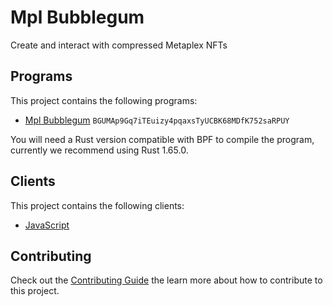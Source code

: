 # Mpl Bubblegum

Create and interact with compressed Metaplex NFTs

## Programs

This project contains the following programs:

- [Mpl Bubblegum](./programs/mpl-bubblegum/README.md) `BGUMAp9Gq7iTEuizy4pqaxsTyUCBK68MDfK752saRPUY`

You will need a Rust version compatible with BPF to compile the program, currently we recommend using Rust 1.65.0.

## Clients

This project contains the following clients:

- [JavaScript](./clients/js/README.md)

## Contributing

Check out the [Contributing Guide](./CONTRIBUTING.md) the learn more about how to contribute to this project.
